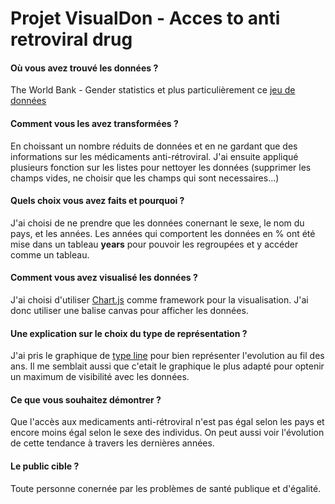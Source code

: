 # Projet VisualDon - Acces to anti retroviral drug


#### Où vous avez trouvé les données ?

The World Bank - Gender statistics 
et plus particulièrement ce [jeu de données](https://datacatalog.worldbank.org/dataset/gender-statistics)

#### Comment vous les avez transformées ? 

En choissant un nombre réduits de données et en ne gardant que des informations sur les médicaments anti-rétroviral. J'ai ensuite appliqué plusieurs fonction sur les listes pour nettoyer les données (supprimer les champs vides, ne choisir que les champs qui sont necessaires...)

#### Quels choix vous avez faits et pourquoi ?

J'ai choisi de ne prendre que les données conernant le sexe, le nom du pays, et les années. Les années qui comportent les données en % ont été mise dans un tableau **years** pour pouvoir les regroupées et y accéder comme un tableau.

#### Comment vous avez visualisé les données ? 

J'ai choisi d'utiliser [Chart.js](https://www.chartjs.org/) comme framework pour la visualisation. J'ai donc utiliser une balise canvas pour afficher les données. 

#### Une explication sur le choix du type de représentation ? 

J'ai pris le graphique de [type line](https://www.chartjs.org/docs/latest/charts/line.html) pour bien représenter l'evolution au fil des ans. Il me semblait aussi que c'etait le graphique le plus adapté pour optenir un maximum de visibilité avec les données.

#### Ce que vous souhaitez démontrer ?

Que l'accès aux medicaments anti-rétroviral n'est pas égal selon les pays et encore moins égal selon le sexe des individus. On peut aussi voir l'évolution de cette tendance à travers les dernières années. 

#### Le public cible ? 

Toute personne conernée par les problèmes de santé publique et d'égalité. 